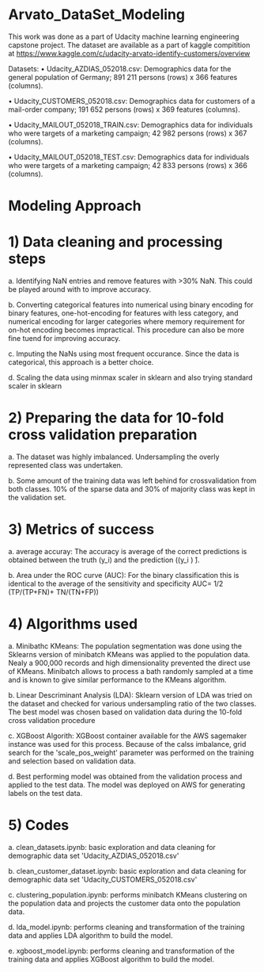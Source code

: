 # Arvato_DataSet_Modeling
This work was done as a part of Udacity machine learning engineering capstone project. The dataset are available as a part of kaggle compitition at
https://www.kaggle.com/c/udacity-arvato-identify-customers/overview

Datasets:
•	Udacity_AZDIAS_052018.csv: Demographics data for the general population of Germany; 891 211 persons (rows) x 366 features (columns).

•	Udacity_CUSTOMERS_052018.csv: Demographics data for customers of a mail-order company; 191 652 persons (rows) x 369 features (columns).

•	Udacity_MAILOUT_052018_TRAIN.csv: Demographics data for individuals who were targets of a marketing campaign; 42 982 persons (rows) x 367 (columns).

•	Udacity_MAILOUT_052018_TEST.csv: Demographics data for individuals who were targets of a marketing campaign; 42 833 persons (rows) x 366 (columns).

# Modeling Approach

# 1) Data cleaning and processing steps

  a. Identifying NaN entries and remove features with >30% NaN. This could be played around with to improve accuracy.
  
  b. Converting categorical features into numerical using binary encoding for binary features, one-hot-encoding for features with less category, and numerical encoding for larger categories where memory requirement for on-hot encoding becomes impractical. This procedure can also be more fine tuend for improving accuracy.
  
  c. Imputing the NaNs using most frequent occurance. Since the data is categorical, this approach is a better choice. 
  
  d. Scaling the data using minmax scaler in sklearn and also trying standard scaler in sklearn
  
# 2) Preparing the data for 10-fold cross validation preparation

  a. The dataset was highly imbalanced. Undersampling the overly represented class was undertaken. 
  
  b. Some amount of the training data was left behind for crossvalidation from both classes. 10% of the sparse data and 30% of majority class was kept in the validation set. 

# 3) Metrics of success

  a. average accuray: The accuracy is average of the correct predictions is obtained between the truth (y_i) and the prediction ((y_i ) ̂). 
  
  b. Area under the ROC curve (AUC): For the binary classification this is identical to the average of the sensitivity and specificity
  AUC=  1/2 (TP/(TP+FN)+ TN/(TN+FP))
 
# 4) Algorithms used
 
  a. Minibathc KMeans: The population segmentation was done using the Sklearns version of minibatch KMeans was applied to the population data. Nealy a 900,000 records and high dimensionality prevented the direct use of KMeans. Minibatch allows to process a bath randomly sampled at a time and is known to give similar performance to the KMeans algorithm.
  
  b. Linear Descriminant Analysis (LDA): Sklearn version of LDA was tried on the dataset and checked for various undersampling ratio of the two classes. The best model was chosen based on validation data during the 10-fold cross validation procedure

  c. XGBoost Algorith: XGBoost container available for the AWS sagemaker instance was used for this process. Because of the calss imbalance, grid search for the 'scale_pos_weight' parameter was performed on the training and selection based on validation data.
  
  d. Best performing model was obtained from the validation process and applied to the test data. The model was deployed on AWS for generating labels on the test data.
 
 # 5) Codes
 
  a. clean_datasets.ipynb: basic exploration and data cleaning for demographic data set 'Udacity_AZDIAS_052018.csv'
  
  b. clean_customer_dataset.ipynb: basic exploration and data cleaning for demographic data set 'Udacity_CUSTOMERS_052018.csv'
  
  c. clustering_population.ipynb: performs minibatch KMeans clustering on the population data and projects the customer data onto the population data.
  
  d. lda_model.ipynb: performs cleaning and transformation of the training data and applies LDA algorithm to build the model.
  
  e. xgboost_model.ipynb: performs cleaning and transformation of the training data and applies XGBoost algorithm to build the model.
  
